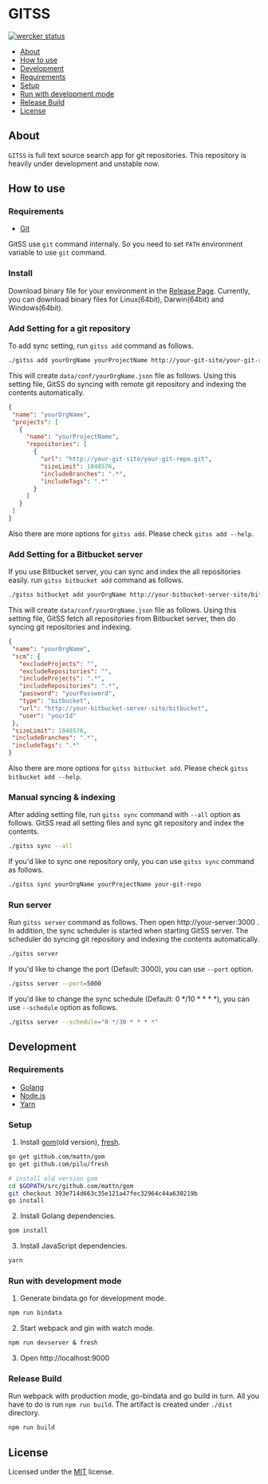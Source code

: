 # GITSS

[![wercker status](https://app.wercker.com/status/8bb1c52941262ac810ef6219e02937cf/s/develop "wercker status")](https://app.wercker.com/project/byKey/8bb1c52941262ac810ef6219e02937cf)

- [About](#about)
- [How to use](#how-to-use)
- [Development](#development)
 - [Requirements](#requirements)
 - [Setup](#setup)
 - [Run with development mode](#run-with-development-mode)
 - [Release Build](#release-build)
- [License](#license)

## About

`GITSS` is full text source search app for git repositories.
This repository is heavily under development and unstable now.

## How to use

### Requirements

* [Git](https://git-scm.com/)

GitSS use `git` command internaly. So you need to set `PATH` environment variable to use `git` command.

### Install

Download binary file for your environment in the [Release Page](https://github.com/wadahiro/gitss/releases). Currently, you can download binary files for Linux(64bit), Darwin(64bit) and Windows(64bit). 

### Add Setting for a git repository

To add sync setting, run `gitss add` command as follows.

 ```bash
./gitss add yourOrgName yourProjectName http://your-git-site/your-git-repo.git
 ```

This will create `data/conf/yourOrgName.json` file as follows. Using this setting file, GitSS do syncing with remote git repository and indexing the contents automatically.

 ```json
{
  "name": "yourOrgName",
  "projects": [
    {
      "name": "yourProjectName",
      "repositories": [
        {
          "url": "http://your-git-site/your-git-repo.git",
          "sizeLimit": 1048576,
          "includeBranches": ".*",
          "includeTags": ".*"
        }
      ]
    }
  ]
}
 ```

Also there are more options for `gitss add`. Please check `gitss add --help`.


### Add Setting for a Bitbucket server

If you use Bitbucket server, you can sync and index the all repositories easily.
run `gitss bitbucket add` command as follows.

 ```bash
./gitss bitbucket add yourOrgName http://your-bitbucket-server-site/bitbucket --user=yourId --password=yourPassword
 ```

This will create `data/conf/yourOrgName.json` file as follows. Using this setting file, GitSS fetch all repositories from Bitbucket server, then do syncing git repositories and indexing.

 ```json
{
  "name": "yourOrgName",
  "scm": {
    "excludeProjects": "",
    "excludeRepositories": "",
    "includeProjects": ".*",
    "includeRepositories": ".*",
    "password": "yourPassword",
    "type": "bitbucket",
    "url": "http://your-bitbucket-server-site/bitbucket",
    "user": "yourId"
  },
  "sizeLimit": 1048576,
  "includeBranches": ".*",
  "includeTags": ".*"
}
 ```

Also there are more options for `gitss bitbucket add`. Please check `gitss bitbucket add --help`.


### Manual syncing & indexing

After adding setting file, run `gitss sync` command with `--all` option as follows. GitSS read all setting files and sync git repository and index the contents.

 ```bash
./gitss sync --all
 ```

 If you'd like to sync one repository only, you can use `gitss sync` command as follows.

 ```bash
./gitss sync yourOrgName yourProjectName your-git-repo
 ```

### Run server

Run `gitss server` command as follows. Then open http://your-server:3000 . In addition, the sync scheduler is started when starting GitSS server. The scheduler do syncing git repository and indexing the contents automatically.

 ```bash
./gitss server
 ```

If you'd like to change the port (Default: 3000), you can use `--port` option.

 ```bash
./gitss server --port=5000
 ```

If you'd like to change the sync schedule (Default: 0 */10 * * * *), you can use `--schedule` option as follows.

 ```bash
./gitss server --schedule="0 */30 * * * *"
 ```


## Development

### Requirements 

* [Golang](http://golang.org/)
* [Node.js](https://nodejs.org/)
* [Yarn](https://yarnpkg.com/)

### Setup

1. Install [gom](https://github.com/mattn/gom)(old version), [fresh](https://github.com/pilu/fresh).

 ```bash
go get github.com/mattn/gom
go get github.com/pilu/fresh

# install old version gom
cd $GOPATH/src/github.com/mattn/gom
git checkout 393e714d663c35e121a47fec32964c44a630219b
go install
 ```

2. Install Golang dependencies.

 ```bash
gom install
 ```

3. Install JavaScript dependencies.

 ```bash
yarn
 ```

### Run with development mode

1. Generate bindata.go for development mode.

 ```bash
npm run bindata
 ```

2. Start webpack and gin with watch mode.

 ```bash
npm run devserver & fresh
 ```
 
3. Open http://localhost:9000

### Release Build

Run webpack with production mode, go-bindata and go build in turn. All you have to do is run `npm run build`. The artifact is created under `./dist` directory.

 ```bash
npm run build
 ```

## License

Licensed under the [MIT](/LICENSE.txt) license.
